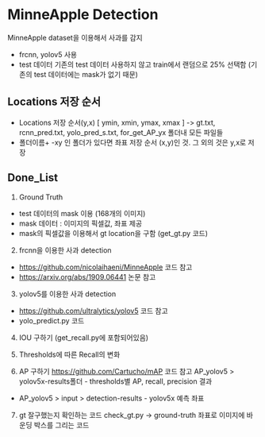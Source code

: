 # MinneApple Detection
MinneApple dataset을 이용해서 사과를 감지

- frcnn, yolov5 사용
- test 데이터 기존의 test 데이터 사용하지 않고 train에서 랜덤으로 25% 선택함 (기존의 test 데이터에는 mask가 없기 때문)

## Locations 저장 순서 
- Locations 저장 순서(y,x) [ ymin, xmin, ymax, xmax ] -> gt.txt, rcnn_pred.txt, yolo_pred_s.txt, for_get_AP_yx 폴더내 모든 파일들
- 폴더이름+ -xy 인 폴더가 있다면 좌표 저장 순서 (x,y)인 것. 그 외의 것은 y,x로 저장


## Done_List
1. Ground Truth
 - test 데이터의 mask 이용 (168개의 이미지)
 - mask 데이터 : 이미지의 픽셀값, 좌표 제공
 - mask의 픽셀값을 이용해서 gt location을 구함 (get_gt.py 코드)

2. frcnn을 이용한 사과 detection
 - https://github.com/nicolaihaeni/MinneApple 코드 참고
 - https://arxiv.org/abs/1909.06441 논문 참고

3. yolov5를 이용한 사과 detection 
 - https://github.com/ultralytics/yolov5 코드 참고
 - yolo_predict.py 코드
 
4. IOU 구하기 (get_recall.py에 포함되어있음)
 
5. Thresholds에 따른 Recall의 변화 

6. AP 구하기
https://github.com/Cartucho/mAP 코드 참고
AP_yolov5 > yolov5x-results폴더 - thresholds별 AP, recall, precision 결과
- AP_yolov5 > input > detection-results - yolov5x 예측 좌표

7. gt 잘구했는지 확인하는 코드
 check_gt.py -> ground-truth 좌표로 이미지에 바운딩 박스를 그리는 코드
 
